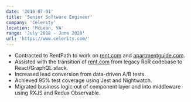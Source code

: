 ```yaml
---
date: '2018-07-01'
title: 'Senior Software Engineer'
company: 'Celerity'
location: 'McLean, VA'
range: 'July 2018 - June 2020'
url: 'https://www.celerity.com/'
---
```


- Contracted to RentPath to work on [rent.com](https://www.rent.com) and [apartmentguide.com](https://www.apartmentguide.com).
- Assisted with the transition of [rent.com](https://www.rent.com) from legacy RoR codebase to React/GraphQL stack.
- Increased lead conversion from data-driven A/B tests.
- Achieved 95% test coverage using Jest and Nightwatch.
- Migrated business logic out of component layer and into middleware using RXJS and Redux Observable.
